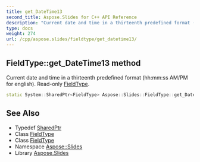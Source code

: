 ```yaml
---
title: get_DateTime13
second_title: Aspose.Slides for C++ API Reference
description: "Current date and time in a thirteenth predefined format (hh:mm:ss AM/PM for english). Read-only FieldType."
type: docs
weight: 274
url: /cpp/aspose.slides/fieldtype/get_datetime13/
---
```

## FieldType::get_DateTime13 method


Current date and time in a thirteenth predefined format (hh:mm:ss AM/PM for english). Read-only [FieldType](../).

```cpp
static System::SharedPtr<FieldType> Aspose::Slides::FieldType::get_DateTime13()
```

## See Also

* Typedef [SharedPtr](../../../system/sharedptr/)
* Class [FieldType](../)
* Class [FieldType](../)
* Namespace [Aspose::Slides](../../)
* Library [Aspose.Slides](../../../)
